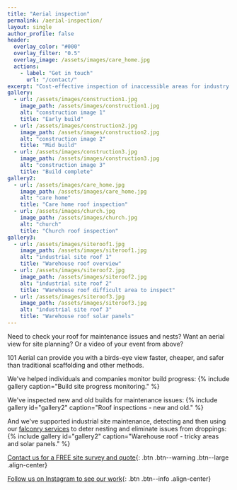 ```yaml
---
title: "Aerial inspection"
permalink: /aerial-inspection/
layout: single
author_profile: false
header:
  overlay_color: "#000"
  overlay_filter: "0.5"
  overlay_image: /assets/images/care_home.jpg
  actions:
    - label: "Get in touch"
      url: "/contact/"
excerpt: "Cost-effective inspection of inaccessible areas for industry and construction."
gallery:
  - url: /assets/images/construction1.jpg
    image_path: /assets/images/construction1.jpg
    alt: "construction image 1"
    title: "Early build"
  - url: /assets/images/construction2.jpg
    image_path: /assets/images/construction2.jpg
    alt: "construction image 2"
    title: "Mid build"
  - url: /assets/images/construction3.jpg
    image_path: /assets/images/construction3.jpg
    alt: "construction image 3"
    title: "Build complete"
gallery2:
  - url: /assets/images/care_home.jpg
    image_path: /assets/images/care_home.jpg
    alt: "care home"
    title: "Care home roof inspection"
  - url: /assets/images/church.jpg
    image_path: /assets/images/church.jpg
    alt: "church"
    title: "Church roof inspection"
gallery3:
  - url: /assets/images/siteroof1.jpg
    image_path: /assets/images/siteroof1.jpg
    alt: "industrial site roof 1"
    title: "Warehouse roof overview"
  - url: /assets/images/siteroof2.jpg
    image_path: /assets/images/siteroof2.jpg
    alt: "industrial site roof 2"
    title: "Warehouse roof difficult area to inspect"
  - url: /assets/images/siteroof3.jpg
    image_path: /assets/images/siteroof3.jpg
    alt: "industrial site roof 3"
    title: "Warehouse roof solar panels"
---
```


Need to check your roof for maintenance issues and nests? Want an aerial view for site planning? Or a video of your event from above?

101 Aerial can provide you with a birds-eye view faster, cheaper, and safer than traditional scaffolding and other methods.

We've helped individuals and companies monitor build progress:
{% include gallery caption="Build site progress monitoring." %}

We've inspected new and old builds for maintenance issues:
{% include gallery id="gallery2" caption="Roof inspections - new and old." %}

And we've supported industrial site maintenance, detecting and then using our [falconry services](/bird-control/) to deter nesting and eliminate issues from droppings:
{% include gallery id="gallery2" caption="Warehouse roof - tricky areas and solar panels." %}


[Contact us for a FREE site survey and quote](/contact/){: .btn .btn--warning .btn--large .align-center}

[Follow us on Instagram to see our work](https://instagram.com/101aerial/){: .btn .btn--info .align-center}
